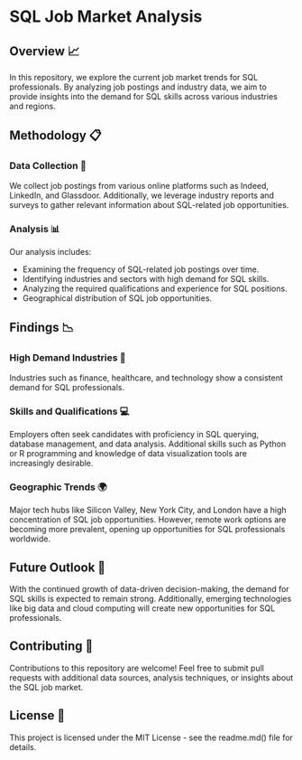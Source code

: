 # SQL Job Market Analysis

## Overview :chart_with_upwards_trend:

In this repository, we explore the current job market trends for SQL professionals. By analyzing job postings and industry data, we aim to provide insights into the demand for SQL skills across various industries and regions.

## Methodology :clipboard:

### Data Collection :mag_right:

We collect job postings from various online platforms such as Indeed, LinkedIn, and Glassdoor. Additionally, we leverage industry reports and surveys to gather relevant information about SQL-related job opportunities.

### Analysis :bar_chart:

Our analysis includes:

- Examining the frequency of SQL-related job postings over time.
- Identifying industries and sectors with high demand for SQL skills.
- Analyzing the required qualifications and experience for SQL positions.
- Geographical distribution of SQL job opportunities.

## Findings :chart_with_downwards_trend:

### High Demand Industries :rocket:

Industries such as finance, healthcare, and technology show a consistent demand for SQL professionals. 

### Skills and Qualifications :computer:

Employers often seek candidates with proficiency in SQL querying, database management, and data analysis. Additional skills such as Python or R programming and knowledge of data visualization tools are increasingly desirable.

### Geographic Trends :earth_africa:

Major tech hubs like Silicon Valley, New York City, and London have a high concentration of SQL job opportunities. However, remote work options are becoming more prevalent, opening up opportunities for SQL professionals worldwide.

## Future Outlook :crystal_ball:

With the continued growth of data-driven decision-making, the demand for SQL skills is expected to remain strong. Additionally, emerging technologies like big data and cloud computing will create new opportunities for SQL professionals.

## Contributing :raised_hands:

Contributions to this repository are welcome! Feel free to submit pull requests with additional data sources, analysis techniques, or insights about the SQL job market.

## License :scroll:

This project is licensed under the MIT License - see the readme.md()  file for details.

